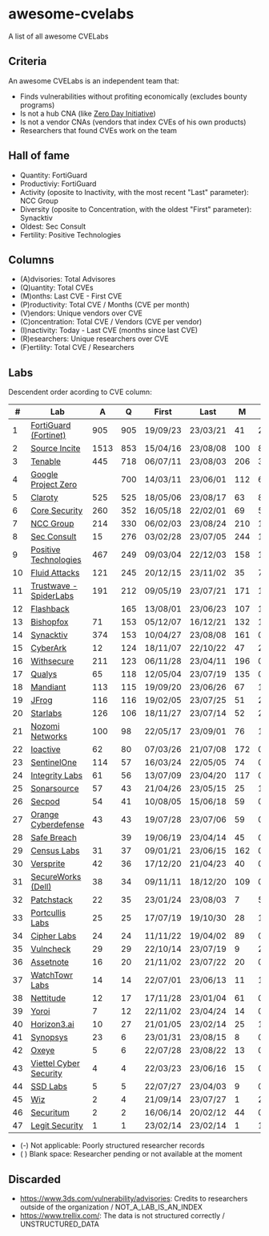 # awesome-cvelabs

A list of all awesome CVELabs

## Criteria

An awesome CVELabs is an independent team that:

* Finds vulnerabilities without profiting economically (excludes bounty programs)
* Is not a hub CNA (like [Zero Day Initiative](https://www.zerodayinitiative.com/))
* Is not a vendor CNAs (vendors that index CVEs of his own products)
* Researchers that found CVEs work on the team

## Hall of fame

* Quantity: FortiGuard
* Productiviy: FortiGuard
* Activity (oposite to Inactivity, with the most recent "Last" parameter): NCC Group
* Diversity (oposite to Concentration, with the oldest "First" parameter): Synacktiv
* Oldest: Sec Consult
* Fertility: Positive Technologies

## Columns

* (A)dvisories: Total Advisores
* (Q)uantity: Total CVEs
* (M)onths: Last CVE - First CVE
* (P)roductivity: Total CVE / Months (CVE per month)
* (V)endors: Unique vendors over CVE 
* (C)oncentration: Total CVE / Vendors (CVE per vendor)
* (I)nactivity: Today - Last CVE (months since last CVE)
* (R)esearchers: Unique researchers over CVE
* (F)ertility: Total CVE / Researchers

## Labs

Descendent order acording to CVE column:

|  #  | Lab                                                                 |  A  |  Q  |    First    |    Last     |  M  |  P  |  V  |  C  |  I  |  R  |  F  |
| --- | ------------------------------------------------------------------- | --- | --- | ------------ | ------------ | --- | --- | --- | --- | --- | --- | --- |
|  1  | [FortiGuard (Fortinet)](https://www.fortiguard.com/zeroday)         |  905  | 905 | 19/09/23     | 23/03/21     | 41  | 22.0| 179 | 5.0 | 5   |  -  |  -  |
|  2  | [Source Incite](https://srcincite.io/advisories/)                   |1513 | 853 | 15/04/16     | 23/08/08     |100 | 8.5 | 30  | 28.4| 0   | 13  | 65.6|
|  3  | [Tenable](https://www.tenable.com/security/research)                |445  | 718 | 06/07/11     | 23/08/03     |206 | 3.4 | 135 | 5.3 | 0   |  -  |  -  |
|  4  | [Google Project Zero](https://bugs.chromium.org/p/project-zero/issues/list) |    | 700 | 14/03/11     | 23/06/01     |112 | 6.2 | 60  |11.6 | 3   | 33  | 21.2|
|  5  | [Claroty](https://claroty.com/team82/disclosure-dashboard)           |  525  | 525 | 18/05/06     | 23/08/17     |63  | 8.2 | 101 | 5.1 | 0   |  -  |  -  |
|  6  | [Core Security](https://www.coresecurity.com/core-labs/advisories)  |  260  | 352 | 16/05/18     | 22/02/01     |69  | 5.1 | 90  | 3.9 | 7   | 33  | 10.6|
|  7  | [NCC Group](https://research.nccgroup.com/category/technical-advisories/) |214 | 330 | 06/02/03     | 23/08/24     |210 | 1.5 | 80  | 4.1 | 0   | 47  | 7.0 |
|  8  | [Sec Consult](https://sec-consult.com/vulnerability-lab/)           |15  | 276 | 03/02/28     | 23/07/05     |244 | 1.1 | 84  | 3.3 | 1   |  -  |  -  |
|  9  | [Positive Technologies](https://www.ptsecurity.com/ww-en/analytics/threatscape/) |467 | 249 | 09/03/04     | 22/12/03     |158 | 1.5 | 133 | 1.8 | 9   | 1   | 249.0|
| 10  | [Fluid Attacks](https://fluidattacks.com/advisories/)              |121 | 245 | 20/12/15     | 23/11/02     |35  | 7.0 | 64  | 3.8 | 0   | 9   | 27.2|
| 11  | [Trustwave - SpiderLabs](https://www.trustwave.com/en-us/resources/security-resources/security-advisories/) |191 | 212 | 09/05/19 | 23/07/21 |171 | 1.2 | 120 | 1.7 | 1   | 60  | 3.5 |
| 12  | [Flashback](https://www.flashback.sh/)                              |    | 165 | 13/08/01     | 23/06/23     |107 | 1.5 | 30  | 5.5 | 2   | 2   | 82.5|
| 13  | [Bishopfox](https://bishopfox.com/blog/advisories)                 | 71  | 153 | 05/12/07     | 16/12/21     |132 | 1.1 | 44  | 3.4 | 78  | 43  | 3.5 |
| 14  | [Synacktiv](https://www.synacktiv.com/en/advisories)               |374 | 153 | 10/04/27     | 23/08/08     |161 | 0.9 | 52  | 2.9 | 0   | 42  | 3.6 |
| 15  | [CyberArk](https://labs.cyberark.com/cyberark-labs-security-advisories/) |  12  | 124 | 18/11/07     | 22/10/22     |47  | 2.6 | 55  | 2.2 | 10  | 22  | 5.6 |
| 16  | [Withsecure](https://labs.withsecure.com/advisories/)             |  211  | 123 | 06/11/28     | 23/04/11     |196 | 0.6 | 73  | 1.7 | 4   |  -  |  -  |
| 17  | [Qualys](https://www.qualys.com/research/security-advisories/)     |65  | 118 | 12/05/04     | 23/07/19     |135 | 0.5 | 41  | 2.8 | 1   |  -  |  -  |
| 18  | [Mandiant](https://github.com/mandiant/Vulnerability-Disclosures)  |  113  | 115 | 19/09/20     | 23/06/26     |67  | 1.7 | 26  | 4.4 | 2   | 27  | 4.2 |
| 19  | [JFrog](https://research.jfrog.com/)                               |  116  | 116 | 19/02/05     | 23/07/25     |51  | 2.2 | 56  | 2.0 | 1   | 7   | 16.2|
| 20  | [Starlabs](https://starlabs.sg/advisories)                         |126 | 106 | 18/11/27     | 23/07/14     |52  | 2.0 | 24  | 4.4 | 1   | 13  | 8.1 |
| 21  | [Nozomi Networks](https://www.nozominetworks.com/vulnerability-advisories) |  100  | 98  | 22/05/17     | 23/09/01     |76  | 1.2 | 8   | 5.6 | 0   |  -  |  -  |
| 22  | [Ioactive](https://ioactive.com/resources/disclosures/)            |62  | 80  | 07/03/26     | 21/07/08     |172 | 0.4 | 46  | 1.7 | 25  | 46  | 1.7 |
| 23  | [SentinelOne](https://www.sentinelone.com/labs/our-cves/)          |  114  | 57  | 16/03/24     | 22/05/05     |74  | 0.8 | 25  | 2.2 | 16  | 5   | 11.4|
| 24  | [Integrity Labs](https://labs.integrity.pt/advisories/)            |61  | 56  | 13/07/09     | 23/04/20     |117 | 0.4 | 24  | 2.3 | 4   | 14  | 4.0 |
| 25  | [Sonarsource](https://www.sonarsource.com/blog/tag/security/)      |  57  | 43  | 21/04/26     | 23/05/15     |25  | 1.7 | 23  | 1.8 | 2   | 9   | 4.7 |
| 26  | [Secpod](https://www.secpod.com/blog/category/security-research/)  |  54  | 41  | 10/08/05     | 15/06/18     |59  | 0.7 | 35  | 1.1 | 97  | 8   | 5.1 |
| 27  | [Orange Cyberdefense](https://github.com/Orange-Cyberdefense/CVE-repository) |  43  | 43  | 19/07/28     | 23/07/06     |59  | 0.6 | 26  | 1.5 | 1   | 18  | 2.1 |
| 28  | [Safe Breach](https://www.safebreach.com/cve-discoveries/)         |    | 39  | 19/06/19     | 23/04/14     |45  | 0.9 | 25  | 1.6 | 4   |  -  |  -  |
| 29  | [Census Labs](https://census-labs.com/news/category/advisories/)   |  31  | 37  | 09/01/21     | 23/06/15     |162 | 0.2 | 24  | 1.5 | 3   | 15  | 2.4 |
| 30  | [Versprite](https://versprite.com/advisories/)                     |42  | 36  | 17/12/20     | 21/04/23     |40  | 0.9 | 25  | 1.4 | 28  |  -  |  -  |
| 31  | [SecureWorks (Dell)](https://www.secureworks.com/research/#resource-type=Advisory) |  38  | 34 | 09/11/11     | 18/12/20     |109 | 0.3 | 21  | 1.6 | 52  | 14  | 2.4 |
| 32  | [Patchstack](https://patchstack.com/category/security-advisories/)  |22  | 35  | 23/01/24     | 23/08/03     |7   | 5.0 | 42  | 0.8 | 1   |  -  |  -  |
| 33  | [Portcullis Labs](https://labs.portcullis.co.uk/advisories/)        |  25  | 25  | 17/07/19     | 19/10/30     |28  | 1.2 | 10  | 2.5 | 45  |  -  |  -  |
| 34  | [Cipher Labs](https://labs.cipher.com/projects/vulnerability-research/index.html) |  24  | 24 | 11/11/22     | 19/04/02     |89  | 0.3 | 18  | 1.3 | 54  | 1   | 24.0|
| 35  | [Vulncheck](https://vulncheck.com/advisories)                      |  29  | 29  | 22/10/14     | 23/07/19     |9   | 2.4 | 16  | 1.3 | 1   |  -  |  -  |
| 36  | [Assetnote](https://www.assetnote.io/resources/research)           |  16  | 20  | 21/11/02     | 23/07/22     |20  | 0.7 | 14  | 1.0 | 1   | 2   | 7.5 |
| 37  | [WatchTowr Labs](https://labs.watchtowr.com/)                      |  14  | 14  | 22/07/01     | 23/06/13     |11  | 1.3 | 10  | 1.4 | 2   | 4   | 3.5 |
| 38  | [Nettitude](https://labs.nettitude.com/category/blog/advisories/)  |  12  | 17 | 17/11/28     | 23/01/04     |61  | 0.2 | 11  | 1.1 | 7   | 8   | 1.6 |
| 39  | [Yoroi](https://yoroi.company/research/)                                                     | 7 | 12   | 22/11/02 | 23/04/24 | 14  | 0.8  | 3 | 4.0 | 3 | 2 | 6.0 |
| 40  | [Horizon3.ai](https://www.horizon3.ai/red-team-blog/#disclosures)                              | 10 | 27   | 21/01/05 | 23/02/14 | 25   | 1.0  | 8 | 3.3 | 6 | 5 | 5.4 |
| 41  | [Synopsys](https://www.synopsys.com/blogs/software-security/tag/cybersecurity-research-center/) | 23 | 6 | 23/01/31 | 23/08/15 | 8 | 0.9 | 5 | 1.2 | 0 | 6 | 1.0 |
| 42  | [Oxeye](https://www.oxeye.io/resources-category/research)                                    | 5 | 6   | 22/07/28 | 23/08/22 | 13  | 0.7  | 4 | 1.5 | 0 | 2 | 3.0 |
| 43  | [Viettel Cyber Security](https://blog.viettelcybersecurity.com/tag/researches/)             |  4 | 4 | 22/03/23 | 23/06/16 | 15 | 0.3  | 4 | 1.0 | 2 | 7 | 0.5 |
| 44  | [SSD Labs](https://ssd-disclosure.com/advisories/)                                           | 5 | 5   | 22/07/27 | 23/04/03 | 9   | 0.3  | 3 | 1.6 | 4 | 2 | 2.5 |
| 45  | [Wiz](https://www.wiz.io/blog/tag/research)                                                 | 2 | 4   | 21/09/14 | 23/07/27 | 1   | 2.0  | 2 | 2.0 | 1 | 2 | 2.0 |
| 46  | [Securitum](https://research.securitum.com/)                                               | 2 | 2   | 16/06/14 | 20/02/12 | 44  | 0.1  | 2 | 1.0 | 42 | 1 | 2.0 |
| 47  | [Legit Security](https://www.legitsecurity.com/)                                           | 1 | 1   | 23/02/14 | 23/02/14 | 1   | 1.0  | 1 | 1.0 | 7 | 1 | 1.0 |

* (-) Not applicable: Poorly structured researcher records
* ( ) Blank space: Researcher pending or not available at the moment

## Discarded

* https://www.3ds.com/vulnerability/advisories: Credits to researchers outside of the organization / NOT_A_LAB_IS_AN_INDEX
* https://www.trellix.com/: The data is not structured correctly / UNSTRUCTURED_DATA
